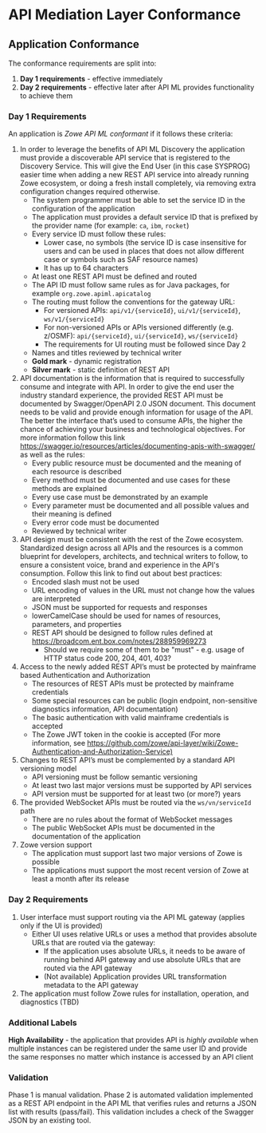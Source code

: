 # API Mediation Layer Conformance

## Application Conformance

The conformance requirements are split into:

1. **Day 1 requirements** - effective immediately
2. **Day 2 requirements** - effective later after API ML provides functionality to achieve them

### Day 1 Requirements

An application is *Zowe API ML conformant* if it follows these criteria:

1. In order to leverage the benefits of API ML Discovery the application must provide a discoverable API service that is registered to the Discovery Service. This will give the End User (in this case SYSPROG) easier time when adding a new REST API service into already running Zowe ecosystem, or doing a fresh install completely, via removing extra configuration changes required otherwise. 
   - The system programmer must be able to set the service ID in the configuration of the application
   - The application must provides a default service ID that is prefixed by the provider name (for example: `ca`, `ibm`, `rocket`)
   - Every service ID must follow these rules:
     - Lower case, no symbols (the service ID is case insensitive for users and can be used in places that does not allow different case or symbols such as SAF resource names)
     - It has up to 64 characters
   - At least one REST API must be defined and routed
   - The API ID must follow same rules as for Java packages, for example `org.zowe.apiml.apicatalog`
   - The routing must follow the conventions for the gateway URL:
     - For versioned APIs: `api/v1/{serviceId}`, `ui/v1/{serviceId}`, `ws/v1/{serviceId}`
     - For non-versioned APIs or APIs versioned differently (e.g. z/OSMF): `api/{serviceId}`, `ui/{serviceId}`, `ws/{serviceId}`
     - The requirements for UI routing must be followed since Day 2
   - Names and titles reviewed by technical writer
   - **Gold mark** - dynamic registration
   - **Silver mark** - static definition of REST API
2. API documentation is the information that is required to successfully consume and integrate with API. In order to give the end user the industry standard experience, the provided REST API must be documented by Swagger/OpenAPI 2.0 JSON document. This document needs to be valid and provide enough information for usage of the API. The better the interface that’s used to consume APIs, the higher the chance of achieving your business and technological objectives. For more information follow this link https://swagger.io/resources/articles/documenting-apis-with-swagger/ as well as the rules:
   - Every public resource must be documented and the meaning of each resource is described
   - Every method must be documented and use cases for these methods are explained
   - Every use case must be demonstrated by an example
   - Every parameter must be documented and all possible values and their meaning is defined
   - Every error code must be documented
   - Reviewed by technical writer     
3. API design must be consistent with the rest of the Zowe ecosystem. Standardized design across all APIs and the resources is a common blueprint for developers, architects, and technical writers to follow, to ensure a consistent voice, brand and experience in the API's consumption. Follow this link to find out about best practices:
   - Encoded slash must not be used
   - URL encoding of values in the URL must not change how the values are interpreted
   - JSON must be supported for requests and responses
   - lowerCamelCase should be used for names of resources, parameters, and properties
   - REST API should be designed to follow rules defined at <https://broadcom.ent.box.com/notes/288959969273>
       - Should we require some of them to be "must" - e.g. usage of HTTP status code 200, 204, 401, 403?
4. Access to the newly added REST API’s must be protected by mainframe based Authentication and Authorization
   - The resources of REST APIs must be protected by mainframe credentials
   - Some special resources can be public (login endpoint, non-sensitive diagnostics information, API documentation)
   - The basic authentication with valid mainframe credentials is accepted
   - The Zowe JWT token in the cookie is accepted (For more information, see <https://github.com/zowe/api-layer/wiki/Zowe-Authentication-and-Authorization-Service)>
5. Changes to REST API’s must be complemented by a standard API versioning model
   - API versioning must be follow semantic versioning
   - At least two last major versions must be supported by API services
   - API version must be supported for at least two (or more?) years
7. The provided WebSocket APIs must be routed via the `ws/vn/serviceId` path
   - There are no rules about the format of WebSocket messages
   - The public WebSocket APIs must be documented in the documentation of the application
8. Zowe version support
   - The application must support last two major versions of Zowe is possible
   - The applications must support the most recent version of Zowe at least a month after its release
  
### Day 2 Requirements

1. User interface must support routing via the API ML gateway (applies only if the UI is provided)
   - Either UI uses relative URLs or uses a method that provides absolute URLs that are routed via the gateway:
     - If the application uses absolute URLs, it needs to be aware of running behind API gateway and use absolute URLs that are routed via the API gateway
     - (Not available) Application provides URL transformation metadata to the API gateway
2. The application must follow Zowe rules for installation, operation, and diagnostics (TBD)

### Additional Labels

**High Availability** - the application that provides API is *highly available* when multiple instances can be registered under the same user ID and provide the same responses no matter which instance is accessed by an API client

### Validation

Phase 1 is manual validation. Phase 2 is automated validation implemented as a REST API endpoint in the API ML that verifies rules and returns a JSON list with results (pass/fail). This validation includes a check of the Swagger JSON by an existing tool.

